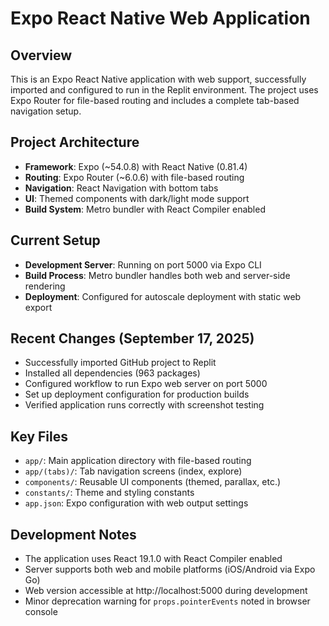 # Expo React Native Web Application

## Overview
This is an Expo React Native application with web support, successfully imported and configured to run in the Replit environment. The project uses Expo Router for file-based routing and includes a complete tab-based navigation setup.

## Project Architecture
- **Framework**: Expo (~54.0.8) with React Native (0.81.4)
- **Routing**: Expo Router (~6.0.6) with file-based routing
- **Navigation**: React Navigation with bottom tabs
- **UI**: Themed components with dark/light mode support
- **Build System**: Metro bundler with React Compiler enabled

## Current Setup
- **Development Server**: Running on port 5000 via Expo CLI
- **Build Process**: Metro bundler handles both web and server-side rendering
- **Deployment**: Configured for autoscale deployment with static web export

## Recent Changes (September 17, 2025)
- Successfully imported GitHub project to Replit
- Installed all dependencies (963 packages)
- Configured workflow to run Expo web server on port 5000
- Set up deployment configuration for production builds
- Verified application runs correctly with screenshot testing

## Key Files
- `app/`: Main application directory with file-based routing
- `app/(tabs)/`: Tab navigation screens (index, explore)
- `components/`: Reusable UI components (themed, parallax, etc.)
- `constants/`: Theme and styling constants
- `app.json`: Expo configuration with web output settings

## Development Notes
- The application uses React 19.1.0 with React Compiler enabled
- Server supports both web and mobile platforms (iOS/Android via Expo Go)
- Web version accessible at http://localhost:5000 during development
- Minor deprecation warning for `props.pointerEvents` noted in browser console
